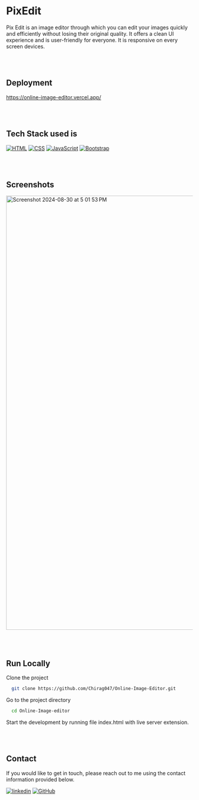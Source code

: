 # PixEdit
Pix Edit is an image editor through which you can edit your images quickly and efficiently without losing their original quality. It offers a clean UI experience and is user-friendly for everyone. It is responsive on every screen devices.

<br><br>

## Deployment

https://online-image-editor.vercel.app/

<br><br>

## Tech Stack used is

[![HTML](https://img.shields.io/badge/HTML-E34F26?style=for-the-badge&logo=html5&logoColor=white)](https://developer.mozilla.org/en-US/docs/Web/HTML)
[![CSS](https://img.shields.io/badge/CSS-1572B6?style=for-the-badge&logo=css3&logoColor=white)](https://developer.mozilla.org/en-US/docs/Web/CSS)
[![JavaScript](https://img.shields.io/badge/JavaScript-F7DF1E?style=for-the-badge&logo=javascript&logoColor=black)](https://developer.mozilla.org/en-US/docs/Web/JavaScript)
[![Bootstrap](https://img.shields.io/badge/Bootstrap-563D7C?style=for-the-badge&logo=bootstrap&logoColor=white)](https://getbootstrap.com/)

<br><br>

## Screenshots 

<img width="1168" alt="Screenshot 2024-08-30 at 5 01 53 PM" src="https://github.com/user-attachments/assets/484c844c-a1c2-421d-a593-401b448a63c0">


<br><br>


## Run Locally
Clone the project

```bash
  git clone https://github.com/Chirag047/Online-Image-Editor.git
```
Go to the project directory

```bash
  cd Online-Image-editor
```
Start the development by running file index.html with live server extension.

<br><br>
  
## Contact

If you would like to get in touch, please reach out to me using the contact information provided below.

[![linkedin](https://img.shields.io/badge/Srinu-0077B5?style=for-the-badge&logo=linkedin&logoColor=white)](https://www.linkedin.com/in/srinu-yeripilli-779591225/)
[![GitHub](https://img.shields.io/badge/Srinu1976-252525?style=for-the-badge&logo=Github&logoColor=white)](https://github.com/Srinu1976)

